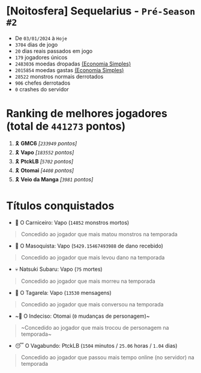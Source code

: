 # [Noitosfera] Sequelarius - `Pré-Season #2`
- De `03/01/2024` à `Hoje`
- `3704` dias de jogo
- `20` dias reais passados em jogo
- `179` jogadores únicos
- `2483036` moedas dropadas [(Economia Simples)](https://github.com/otomay/Economia-Simples)
- `2015854` moedas gastas [(Economia Simples)](https://github.com/otomay/Economia-Simples)
- `28522` monstros normais derrotados
- `906` chefes derrotados
- `0` crashes do servidor

# Ranking de melhores jogadores (total de `441273` pontos)
1. 🎗️ **GMC6** *[`233949` pontos]*
2. 🎗️ **Vapo** *[`183552` pontos]*
3. 🎗️ **PtckLB** *[`5702` pontos]*
4. 🎗️ **Otomai** *[`4408` pontos]*
5. 🎗️ **Veio da Manga** *[`3981` pontos]*

# Títulos conquistados
- 👹 O Carniceiro: Vapo (`14852` monstros mortos)
> Concedido ao jogador que mais matou monstros na temporada
- 🥵 O Masoquista: Vapo (`5429.15467493988` de dano recebido)
> Concedido ao jogador que mais levou dano na temporada
- 💀 Natsuki Subaru: Vapo (`75` mortes)
> Concedido ao jogador que mais morreu na temporada
- 🦜 O Tagarela: Vapo (`13530` mensagens)
> Concedido ao jogador que mais conversou na temporada
- ~🤔 O Indeciso: Otomai (`0` mudanças de personagem)~
> ~Concedido ao jogador que mais trocou de personagem na temporada~
- 😴 O Vagabundo: PtckLB (`1504` minutos / `25.06` horas / `1.04` dias)
> Concedido ao jogador que passou mais tempo online (no servidor) na temporada

